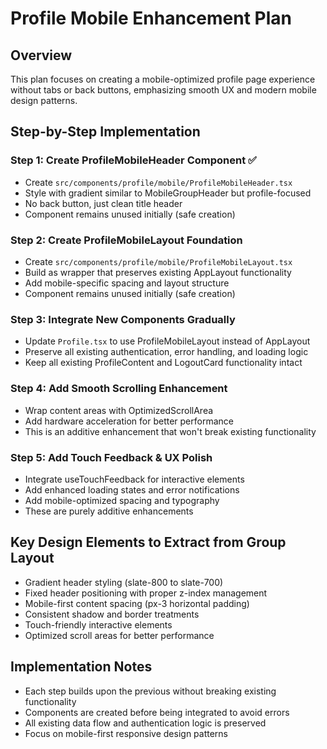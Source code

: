 
# Profile Mobile Enhancement Plan

## Overview
This plan focuses on creating a mobile-optimized profile page experience without tabs or back buttons, emphasizing smooth UX and modern mobile design patterns.

## Step-by-Step Implementation

### Step 1: Create ProfileMobileHeader Component ✅
- Create `src/components/profile/mobile/ProfileMobileHeader.tsx`
- Style with gradient similar to MobileGroupHeader but profile-focused
- No back button, just clean title header
- Component remains unused initially (safe creation)

### Step 2: Create ProfileMobileLayout Foundation
- Create `src/components/profile/mobile/ProfileMobileLayout.tsx`
- Build as wrapper that preserves existing AppLayout functionality
- Add mobile-specific spacing and layout structure
- Component remains unused initially (safe creation)

### Step 3: Integrate New Components Gradually
- Update `Profile.tsx` to use ProfileMobileLayout instead of AppLayout
- Preserve all existing authentication, error handling, and loading logic
- Keep all existing ProfileContent and LogoutCard functionality intact

### Step 4: Add Smooth Scrolling Enhancement
- Wrap content areas with OptimizedScrollArea
- Add hardware acceleration for better performance
- This is an additive enhancement that won't break existing functionality

### Step 5: Add Touch Feedback & UX Polish
- Integrate useTouchFeedback for interactive elements
- Add enhanced loading states and error notifications
- Add mobile-optimized spacing and typography
- These are purely additive enhancements

## Key Design Elements to Extract from Group Layout
- Gradient header styling (slate-800 to slate-700)
- Fixed header positioning with proper z-index management
- Mobile-first content spacing (px-3 horizontal padding)
- Consistent shadow and border treatments
- Touch-friendly interactive elements
- Optimized scroll areas for better performance

## Implementation Notes
- Each step builds upon the previous without breaking existing functionality
- Components are created before being integrated to avoid errors
- All existing data flow and authentication logic is preserved
- Focus on mobile-first responsive design patterns
